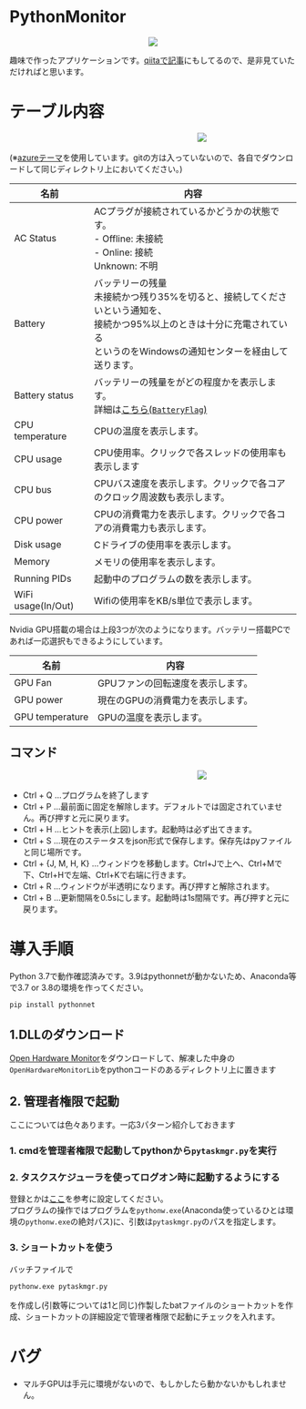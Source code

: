 # PythonMonitor
<div style="text-align: center;"><p>
<img src="https://qiita-image-store.s3.ap-northeast-1.amazonaws.com/0/783413/1c69fe83-4cfc-85a7-beca-d78a443841a8.png" ></p></div>

趣味で作ったアプリケーションです。[qiitaで記事](https://qiita.com/ppza53893/items/6bd3c5923376f348889b)にもしてるので、是非見ていただければと思います。


# テーブル内容

<div style="text-align: center;">&emsp;&emsp;&emsp;&emsp;&emsp;&emsp;&emsp;&emsp;&emsp;&emsp;&emsp;&emsp;
<img src="https://qiita-image-store.s3.ap-northeast-1.amazonaws.com/0/783413/c124a5c2-8b6e-6e9d-0fad-aa6081f1991c.jpeg"></div>

(※[azureテーマ](https://github.com/rdbende/Azure-ttk-theme)を使用しています。gitの方は入っていないので、各自でダウンロードして同じディレクトリ上においてください。)

|名前|内容|
|---|---|
|AC Status|ACプラグが接続されているかどうかの状態です。<br>- Offline: 未接続<br>- Online: 接続<br>Unknown: 不明|
|Battery|バッテリーの残量<br>未接続かつ残り35%を切ると、接続してくださいという通知を、<br>接続かつ95%以上のときは十分に充電されている<br>というのをWindowsの通知センターを経由して送ります。|
|Battery status|バッテリーの残量をがどの程度かを表示します。<br>詳細は[こちら(`BatteryFlag`)](https://docs.microsoft.com/en-us/windows/win32/api/winbase/ns-winbase-system_power_status#members)|
|CPU temperature|CPUの温度を表示します。|
|CPU usage|CPU使用率。クリックで各スレッドの使用率も表示します|
|CPU bus|CPUバス速度を表示します。クリックで各コアのクロック周波数も表示します。|
|CPU power|CPUの消費電力を表示します。クリックで各コアの消費電力も表示します。|
|Disk usage|Cドライブの使用率を表示します。|
|Memory|メモリの使用率を表示します。|
|Running PIDs|起動中のプログラムの数を表示します。|
|WiFi usage(In/Out)|Wifiの使用率をKB/s単位で表示します。|

Nvidia GPU搭載の場合は上段3つが次のようになります。バッテリー搭載PCであれば一応選択もできるようにしています。


|名前|内容|
|---|---|
|GPU Fan|GPUファンの回転速度を表示します。|
|GPU power|現在のGPUの消費電力を表示します。|
|GPU temperature|GPUの温度を表示します。|


## コマンド

<div style="text-align: center;">&emsp;&emsp;&emsp;&emsp;&emsp;&emsp;&emsp;&emsp;&emsp;&emsp;&emsp;&emsp;
<img src="https://qiita-image-store.s3.ap-northeast-1.amazonaws.com/0/783413/bef2127c-7ef9-c09b-068f-817061d724c4.jpeg"></div>

- Ctrl + Q …プログラムを終了します
- Ctrl + P …最前面に固定を解除します。デフォルトでは固定されていません。再び押すと元に戻ります。
- Ctrl + H …ヒントを表示(上図)します。起動時は必ず出てきます。
- Ctrl + S …現在のステータスをjson形式で保存します。保存先はpyファイルと同じ場所です。
- Ctrl + {J, M, H, K} …ウィンドウを移動します。Ctrl+Jで上へ、Ctrl+Mで下、Ctrl+Hで左端、Ctrl+Kで右端に行きます。
- Ctrl + R …ウィンドウが半透明になります。再び押すと解除されます。
- Ctrl + B …更新間隔を0.5sにします。起動時は1s間隔です。再び押すと元に戻ります。

# 導入手順
Python 3.7で動作確認済みです。3.9はpythonnetが動かないため、Anaconda等で3.7 or 3.8の環境を作ってください。

```shell
pip install pythonnet
```

## 1.DLLのダウンロード
[Open Hardware Monitor](https://openhardwaremonitor.org/downloads/)をダウンロードして、解凍した中身の`OpenHardwareMonitorLib`をpythonコードのあるディレクトリ上に置きます

## 2. 管理者権限で起動
ここについては色々あります。一応3パターン紹介しておきます

### 1. cmdを管理者権限で起動してpythonから`pytaskmgr.py`を実行

### 2. タスクスケジューラを使ってログオン時に起動するようにする
登録とかは[ここ](https://pc-karuma.net/windows-10-task-schedule-without-uac-prompt/)を参考に設定してください。<br>プログラムの操作ではプログラムを`pythonw.exe`(Anaconda使っているひとは環境の`pythonw.exe`の絶対パス)に、引数は`pytaskmgr.py`のパスを指定します。
### 3. ショートカットを使う
バッチファイルで

```bash
pythonw.exe pytaskmgr.py
```
を作成し(引数等については1と同じ)作製したbatファイルのショートカットを作成、ショートカットの詳細設定で管理者権限で起動にチェックを入れます。

# バグ
- マルチGPUは手元に環境がないので、もしかしたら動かないかもしれません。
